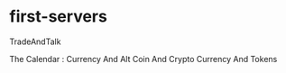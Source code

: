 # first-servers
 TradeAndTalk

The Calendar :
Currency And  Alt Coin  And Crypto Currency And Tokens 

